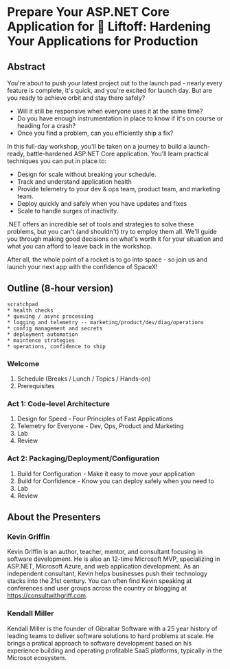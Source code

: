 # Prepare Your ASP.NET Core Application for 🚀 Liftoff: Hardening Your Applications for Production

## Abstract

You're about to push your latest project out to the launch pad - nearly every feature is complete, it's quick, and you're excited for launch day. But are you ready to achieve orbit and stay there safely?
 * Will it still be responsive when everyone uses it at the same time?
 * Do you have enough instrumentation in place to know if it's on course or heading for a crash?
 * Once you find a problem, can you efficiently ship a fix?

In this full-day workshop, you'll be taken on a journey to build a launch-ready, battle-hardened ASP.NET Core application. You'll learn practical techniques you can put in place to:

 * Design for scale without breaking your schedule.
 * Track and understand application health
 * Provide telemetry to your dev & ops team, product team, and marketing team.
 * Deploy quickly and safely when you have updates and fixes
 * Scale to handle surges of inactivity.

.NET offers an incredible set of tools and strategies to solve these problems, but you can't (and shouldn't) try to employ them all. We'll guide you through making good decisions on what's worth it for your situation and what you can afford to leave back in the workshop.

After all, the whole point of a rocket is to go into space - so join us and launch your next app with the confidence of SpaceX!

## Outline (8-hour version)

```
scratchpad
* health checks
* queuing / async processing
* logging and telemetry -- marketing/product/dev/diag/operations
* config management and secrets
* deployment automation
* maintence strategies
* operations, confidence to ship
```

### Welcome
  1. Schedule (Breaks / Lunch / Topics / Hands-on)
  2. Prerequisites

### Act 1: Code-level Architecture

  1. Design for Speed - Four Principles of Fast Applications
  2. Telemetry for Everyone - Dev, Ops, Product and Marketing
  3. Lab
  4. Review

### Act 2: Packaging/Deployment/Configuration

  1. Build for Configuration - Make it easy to move your application
  2. Build for Confidence - Know you can deploy safely when you need to
  3. Lab
  4. Review

## About the Presenters

### Kevin Griffin
Kevin Griffin is an author, teacher, mentor, and consultant focusing in software development. He is also an 12-time Microsoft MVP, specializing in ASP.NET, Microsoft Azure, and web application development. As an independent consultant, Kevin helps businesses push their technology stacks into the 21st century. You can often find Kevin speaking at conferences and user groups across the country or blogging at https://consultwithgriff.com. 

### Kendall Miller
Kendall Miller is the founder of Gibraltar Software with a 25 year history of leading teams to deliver software solutions
to hard problems at scale.  He brings a pratical approach to software development based on his experience building and operating
profitable SaaS platforms, typically in the Microsot ecosystem.  

